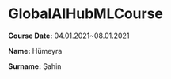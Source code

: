 # GlobalAIHubMLCourse
**Course Date:** 04.01.2021~08.01.2021 

**Name:** Hümeyra 

**Surname:** Şahin 

